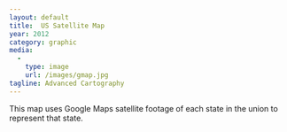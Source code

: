 ```yaml
---
layout: default
title:  US Satellite Map
year: 2012
category: graphic
media:
  -
    type: image
    url: /images/gmap.jpg
tagline: Advanced Cartography
---
```

This map uses Google Maps satellite footage of each state in the union to represent that state.
